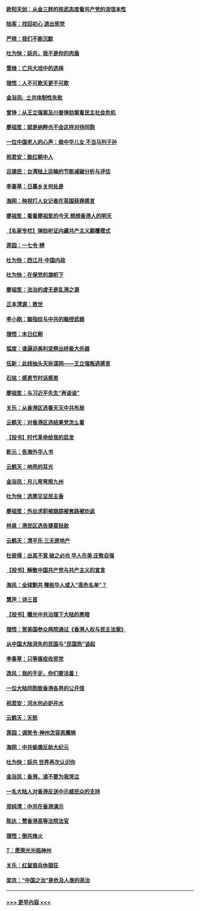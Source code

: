 #### [欧阳天剑：从金三胖的核武态度看共产党的流氓本性](../pages/nsc993/n11702238.md?t=12052044) 
#### [陆客：找回初心 退出邪党](../pages/nsc993/n11702213.md?t=12052044) 
#### [严晓：我们不能沉默](../pages/nsc993/n11702110.md?t=12052044) 
#### [吐为快：妖共，我不是你的肉盾](../pages/nsc993/n11701366.md?t=12052044) 
#### [雪绮：亡共大戏中的选择](../pages/nsc993/n11699922.md?t=12052044) 
#### [理悟：人不可欺天更不可欺](../pages/nsc993/n11699657.md?t=12052044) 
#### [金浴凤:  土共体制性失败](../pages/nsc993/n11699361.md?t=12052044) 
#### [曾铮：从王立强案及川普弹劾案看民主社会危机](../pages/nsc993/n11699318.md?t=12052044) 
#### [廖祖笙：就是纳粹也不会这样对待同胞](../pages/nsc993/n11697658.md?t=12052044) 
#### [一位中国老人的心声：做中华儿女 不当马列子孙](../pages/nsc993/n11697525.md?t=12052044) 
#### [祝君安：致红朝中人](../pages/nsc993/n11697518.md?t=12052044) 
#### [吕锡民：台湾陆上运输的节能减碳分析与评估](../pages/nsc993/n11694983.md?t=12052044) 
#### [李春草：日暮乡关何处是](../pages/nsc993/n11694805.md?t=12052044) 
#### [海网：殃视打人女记者在英国获罪感言](../pages/nsc993/n11693832.md?t=12052044) 
#### [廖祖笙：看看廖祖笙的今天 想想香港人的明天](../pages/nsc993/n11693707.md?t=12052044) 
#### [【名家专栏】弹劾听证内藏共产主义颠覆模式](../pages/nsc993/n11693563.md?t=12052044) 
#### [莲园：一七令‧辨](../pages/nsc993/n11692558.md?t=12052044) 
#### [吐为快：西江月·中国内政](../pages/nsc993/n11692071.md?t=12052044) 
#### [吐为快：在保党的旗帜下](../pages/nsc993/n11691188.md?t=12052044) 
#### [廖祖笙：法治的虚无是乱港之源](../pages/nsc993/n11690605.md?t=12052044) 
#### [正本清源：救世](../pages/nsc993/n11689134.md?t=12052044) 
#### [李小刚：脑指纹与中共的脑控武器](../pages/nsc993/n11688900.md?t=12052044) 
#### [理悟：末日红朝](../pages/nsc993/n11688829.md?t=12052044) 
#### [弧度：谁逼迫美利坚祭出终极大杀器](../pages/nsc993/n11688735.md?t=12052044) 
#### [伍新：此线抽头天拆谍网——王立强叛逃感言](../pages/nsc993/n11687981.md?t=12052044) 
#### [石铭：感恩节时话感恩](../pages/nsc993/n11687568.md?t=12052044) 
#### [廖祖笙：与习近平先生“再谈谈”](../pages/nsc993/n11687005.md?t=12052044) 
#### [关乐：从香港区选看天灭中共布局](../pages/nsc993/n11686647.md?t=12052044) 
#### [云鹤天：对香港区选结果党怎么看](../pages/nsc993/n11686216.md?t=12052044) 
#### [【投书】时代革命给我的启发](../pages/nsc993/n11684287.md?t=12052044) 
#### [乾元：告海外华人书](../pages/nsc993/n11684044.md?t=12052044) 
#### [云鹤天：响亮的耳光](../pages/nsc993/n11684254.md?t=12052044) 
#### [金浴凤：月儿弯弯照九州](../pages/nsc993/n11684231.md?t=12052044) 
#### [吐为快：选票见证民主香](../pages/nsc993/n11684206.md?t=12052044) 
#### [廖祖笙：外出求职被跟踪被套路被劝返](../pages/nsc993/n11683874.md?t=12052044) 
#### [林泉：港民区选告捷莫轻敌](../pages/nsc993/n11683930.md?t=12052044) 
#### [云鹤天：清平乐 三无房地产](../pages/nsc993/n11681521.md?t=12052044) 
#### [杜彼得：出其不意 破之必也 华人在美 庄敬自强](../pages/nsc993/n11679554.md?t=12052044) 
#### [【投书】解散中国共产党与共产主义的宣言](../pages/nsc993/n11679177.md?t=12052044) 
#### [海风：全球剿共 哪些华人或入“高危名单”？](../pages/nsc993/n11678617.md?t=12052044) 
#### [慧声：诗三首](../pages/nsc993/n11678848.md?t=12052044) 
#### [【投书】曝光中共治理下大陆的黑暗](../pages/nsc993/n11678674.md?t=12052044) 
#### [理悟：贺美国参众两院通过《香港人权与民主法案》](../pages/nsc993/n11678104.md?t=12052044) 
#### [从中国大陆消失的民国与“民国热”谈起](../pages/nsc993/n11678075.md?t=12052044) 
#### [李春草：只等瘟疫收邪党](../pages/nsc993/n11677308.md?t=12052044) 
#### [逸风：我的手足，你们要活着！](../pages/nsc993/n11676352.md?t=12052044) 
#### [一位大陆同胞致香港各界的公开信](../pages/nsc993/n11675761.md?t=12052044) 
#### [祝君安：河水何必妒井水](../pages/nsc993/n11675746.md?t=12052044) 
#### [云鹤天：天怒](../pages/nsc993/n11675718.md?t=12052044) 
#### [莲园：调笑令‧神州怎容恶魔祸](../pages/nsc993/n11675648.md?t=12052044) 
#### [海网：中共偷袭反助大纪元](../pages/nsc993/n11673515.md?t=12052044) 
#### [吐为快：妖共 世界再次认识你](../pages/nsc993/n11673506.md?t=12052044) 
#### [金浴凤：香港，请不要为我哭泣](../pages/nsc993/n11673248.md?t=12052044) 
#### [一名大陆人对香港反送中示威民众的支持](../pages/nsc993/n11672615.md?t=12052044) 
#### [郑纯清：中共在香港演示](../pages/nsc993/n11670539.md?t=12052044) 
#### [陈达：赞香港高等法院法官](../pages/nsc993/n11669542.md?t=12052044) 
#### [理悟：倒共烽火](../pages/nsc993/n11668844.md?t=12052044) 
#### [T：愿荣光光临神州](../pages/nsc993/n11668421.md?t=12052044) 
#### [关乐：红鼠狼兵休猖狂](../pages/nsc993/n11668378.md?t=12052044) 
#### [梁京：“中国之治”是危及人类的恶治](../pages/nsc993/n11668328.md?t=12052044) 

----
#### [ >>> 更早内容 <<< ](../indexes/nsc993-earlier.md)
